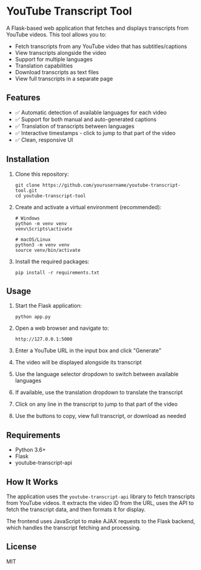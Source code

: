 # YouTube Transcript Tool

A Flask-based web application that fetches and displays transcripts from YouTube videos. This tool allows you to:

- Fetch transcripts from any YouTube video that has subtitles/captions
- View transcripts alongside the video
- Support for multiple languages
- Translation capabilities
- Download transcripts as text files
- View full transcripts in a separate page

## Features

- ✅ Automatic detection of available languages for each video
- ✅ Support for both manual and auto-generated captions
- ✅ Translation of transcripts between languages
- ✅ Interactive timestamps - click to jump to that part of the video
- ✅ Clean, responsive UI

## Installation

1. Clone this repository:
   ```
   git clone https://github.com/yourusername/youtube-transcript-tool.git
   cd youtube-transcript-tool
   ```

2. Create and activate a virtual environment (recommended):
   ```
   # Windows
   python -m venv venv
   venv\Scripts\activate

   # macOS/Linux
   python3 -m venv venv
   source venv/bin/activate
   ```

3. Install the required packages:
   ```
   pip install -r requirements.txt
   ```

## Usage

1. Start the Flask application:
   ```
   python app.py
   ```

2. Open a web browser and navigate to:
   ```
   http://127.0.0.1:5000
   ```

3. Enter a YouTube URL in the input box and click "Generate"
4. The video will be displayed alongside its transcript
5. Use the language selector dropdown to switch between available languages
6. If available, use the translation dropdown to translate the transcript
7. Click on any line in the transcript to jump to that part of the video
8. Use the buttons to copy, view full transcript, or download as needed

## Requirements

- Python 3.6+
- Flask
- youtube-transcript-api

## How It Works

The application uses the `youtube-transcript-api` library to fetch transcripts from YouTube videos. It extracts the video ID from the URL, uses the API to fetch the transcript data, and then formats it for display.

The frontend uses JavaScript to make AJAX requests to the Flask backend, which handles the transcript fetching and processing.

## License

MIT 